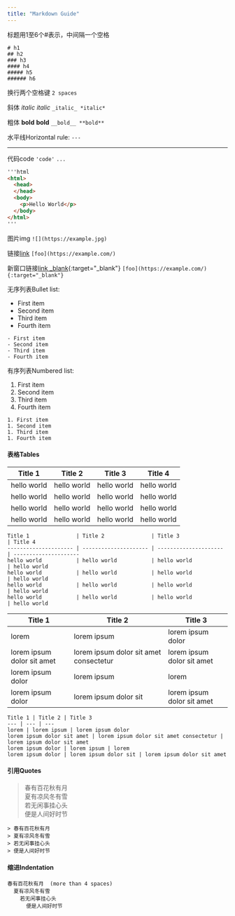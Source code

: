 ```yaml
---
title: "Markdown Guide"
---
```


标题用1至6个#表示，中间隔一个空格
```
# h1
## h2  
### h3
#### h4
##### h5
###### h6
```

换行两个空格键 `2 spaces`

斜体 _italic_ *italic*  `_italic_ *italic*`
 
粗体 __bold__ **bold** `__bold__ **bold**`
 
水平线Horizontal rule: `---`

---  
  
代码code `'code'`  `...`

```html
'''html
<html>
  <head>
  </head>
  <body>
    <p>Hello World</p>
  </body>
</html>
'''
```

图片img `![](https://example.jpg)`

链接[link](https://lcr.github.io/) `[foo](https://example.com/)`  

新窗口链接[link _blank](https://lcr.github.io/){:target="_blank"} `[foo](https://example.com/){:target="_blank"}`

<!-- more -->

无序列表Bullet list:
- First item
- Second item
- Third item
- Fourth item

```
- First item
- Second item
- Third item
- Fourth item
```

有序列表Numbered list:
1. First item
1. Second item
1. Third item
1. Fourth item

```
1. First item
1. Second item
1. Third item
1. Fourth item
```

#### 表格Tables

Title 1               | Title 2               | Title 3               | Title 4
--------------------- | --------------------- | --------------------- | ---------------------
hello world           | hello world           | hello world           | hello world 
hello world           | hello world           | hello world           | hello world 
hello world           | hello world           | hello world           | hello world 
hello world           | hello world           | hello world           | hello world 

```
Title 1               | Title 2               | Title 3               | Title 4
--------------------- | --------------------- | --------------------- | ---------------------
hello world           | hello world           | hello world           | hello world 
hello world           | hello world           | hello world           | hello world 
hello world           | hello world           | hello world           | hello world 
hello world           | hello world           | hello world           | hello world 
```

Title 1 | Title 2 | Title 3 
--- | --- | --- 
lorem | lorem ipsum | lorem ipsum dolor 
lorem ipsum dolor sit amet | lorem ipsum dolor sit amet consectetur | lorem ipsum dolor sit amet 
lorem ipsum dolor | lorem ipsum | lorem 
lorem ipsum dolor | lorem ipsum dolor sit | lorem ipsum dolor sit amet 

```
Title 1 | Title 2 | Title 3
--- | --- | --- 
lorem | lorem ipsum | lorem ipsum dolor 
lorem ipsum dolor sit amet | lorem ipsum dolor sit amet consectetur | lorem ipsum dolor sit amet 
lorem ipsum dolor | lorem ipsum | lorem 
lorem ipsum dolor | lorem ipsum dolor sit | lorem ipsum dolor sit amet 
```

#### 引用Quotes

> 春有百花秋有月  
> 夏有凉风冬有雪  
> 若无闲事挂心头  
> 便是人间好时节  

```
> 春有百花秋有月  
> 夏有凉风冬有雪  
> 若无闲事挂心头  
> 便是人间好时节  
```

#### 缩进Indentation

    春有百花秋有月  (more than 4 spaces)
      夏有凉风冬有雪  
        若无闲事挂心头  
          便是人间好时节 